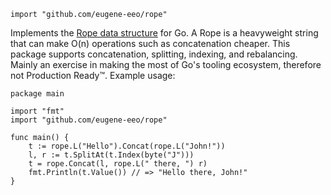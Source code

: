 ```golang
import "github.com/eugene-eeo/rope"
```

Implements the [Rope data structure](https://en.wikipedia.org/wiki/Rope_(data_structure))
for Go. A Rope is a heavyweight string that can make O(n)
operations such as concatenation cheaper. This package supports
concatenation, splitting, indexing, and rebalancing. Mainly an
exercise in making the most of Go's tooling ecosystem, therefore
not Production Ready™. Example usage:

```
package main

import "fmt"
import "github.com/eugene-eeo/rope"

func main() {
    t := rope.L("Hello").Concat(rope.L("John!"))
    l, r := t.SplitAt(t.Index(byte("J")))
    t = rope.Concat(l, rope.L(" there, ") r)
    fmt.Println(t.Value()) // => "Hello there, John!"
}
```
